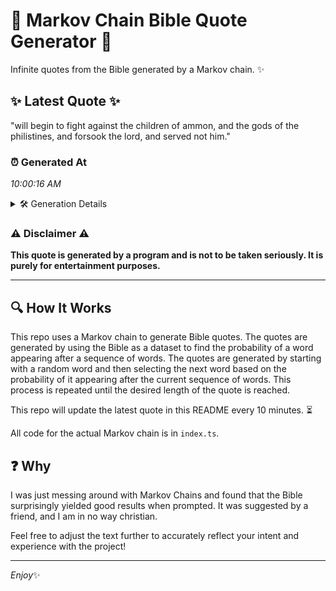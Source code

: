 # 📖 Markov Chain Bible Quote Generator 📖

Infinite quotes from the Bible generated by a Markov chain. ✨

## ✨ Latest Quote ✨
"will begin to fight against the children of ammon, and the gods of the philistines, and forsook the lord, and served not him."

### ⏰ Generated At
*10:00:16 AM*

<details>
    <summary>🛠️ Generation Details</summary>
    <p>
        <strong>🌱 Seed:</strong> will<br>
        <strong>🔄 Iterations:</strong> 22<br>
        <strong>📜 Context History:</strong><br>[ will ]: begin<br>[ will, begin ]: to<br>[ will, begin, to ]: fight<br>[ will, begin, to, fight ]: against<br>[ will, begin, to, fight, against ]: the<br>[ will, begin, to, fight, against, the ]: children<br>[ begin, to, fight, against, the, children ]: of<br>[ to, fight, against, the, children, of ]: ammon,<br>[ fight, against, the, children, of, ammon, ]: and<br>[ against, the, children, of, ammon,, and ]: the<br>[ the, children, of, ammon,, and, the ]: gods<br>[ children, of, ammon,, and, the, gods ]: of<br>[ of, ammon,, and, the, gods, of ]: the<br>[ ammon,, and, the, gods, of, the ]: philistines,<br>[ and, the, gods, of, the, philistines, ]: and<br>[ the, gods, of, the, philistines,, and ]: forsook<br>[ gods, of, the, philistines,, and, forsook ]: the<br>[ of, the, philistines,, and, forsook, the ]: lord,<br>[ the, philistines,, and, forsook, the, lord, ]: and<br>[ philistines,, and, forsook, the, lord,, and ]: served<br>[ and, forsook, the, lord,, and, served ]: not<br>[ forsook, the, lord,, and, served, not ]: him.<br>
    </p>
</details>

### ⚠️ Disclaimer ⚠️
**This quote is generated by a program and is not to be taken seriously. It is purely for entertainment purposes.**

---

## 🔍 How It Works

This repo uses a Markov chain to generate Bible quotes. The quotes are generated by using the Bible as a dataset to find the probability of a word appearing after a sequence of words. The quotes are generated by starting with a random word and then selecting the next word based on the probability of it appearing after the current sequence of words. This process is repeated until the desired length of the quote is reached.

This repo will update the latest quote in this README every 10 minutes. ⏳

All code for the actual Markov chain is in `index.ts`.

## ❓ Why

I was just messing around with Markov Chains and found that the Bible surprisingly yielded good results when prompted. 
It was suggested by a friend, and I am in no way christian.

Feel free to adjust the text further to accurately reflect your intent and experience with the project!

---

*Enjoy*✨
